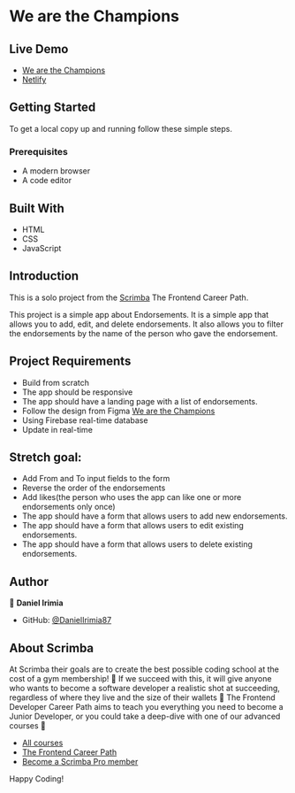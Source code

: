 # We are the Champions


## Live Demo
- [We are the Champions](https://danielirimia87.github.io/We-are-the-Champions/)
- [Netlify](https://the-champions-appreciation.netlify.app/)

## Getting Started
To get a local copy up and running follow these simple steps.
### Prerequisites
- A modern browser
- A code editor


## Built With
- HTML
- CSS
- JavaScript

## Introduction

This is a solo project from the [Scrimba](https://scrimba.com/learn/frontend) The Frontend Career Path.

This project is a simple app about Endorsements. It is a simple app that allows you to add, edit, and delete endorsements. It also allows you to filter the endorsements by the name of the person who gave the endorsement.


## Project Requirements
- Build from scratch
- The app should be responsive
- The app should have a landing page with a list of endorsements.
- Follow the design from Figma [We are the Champions](https://www.figma.com/file/SgWlM7qkqTQa7fiGEcLKew/We-are-the-Champions?node-id=0%3A1&mode=dev)
- Using Firebase real-time database
- Update in real-time

## Stretch goal:
- Add From and To input fields to the form
- Reverse the order of the endorsements
- Add likes(the person who uses the app can like one or more endorsements only once)
- The app should have a form that allows users to add new endorsements.
- The app should have a form that allows users to edit existing endorsements.
- The app should have a form that allows users to delete existing endorsements.

## Author
👤 **Daniel Irimia**
- GitHub: [@DanielIrimia87](https://github.com/DanielIrimia87)

## About Scrimba

At Scrimba their goals are to create the best possible coding school at the cost of a gym membership! 💜
If we succeed with this, it will give anyone who wants to become a software developer a realistic shot at succeeding, regardless of where they live and the size of their wallets 🎉
The Frontend Developer Career Path aims to teach you everything you need to become a Junior Developer, or you could take a deep-dive with one of our advanced courses 🚀

- [All courses](https://scrimba.com/allcourses)
- [The Frontend Career Path](https://scrimba.com/learn/frontend)
- [Become a Scrimba Pro member](https://scrimba.com/pricing)

Happy Coding!
